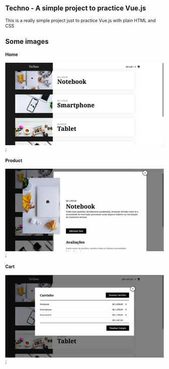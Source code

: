 ## Techno - A simple project to practice Vue.js

This is a really simple project just to practice Vue.js with plain HTML and CSS

## Some images

#### Home
![Techno Homepage](screenshots/Techno-homepage.png "Techno Homepage");

#### Product
![Techno Product](screenshots/Techno-product.png "Techno Product");

#### Cart
![Techno Cart](screenshots/Techno-cart.png "Techno Cart");